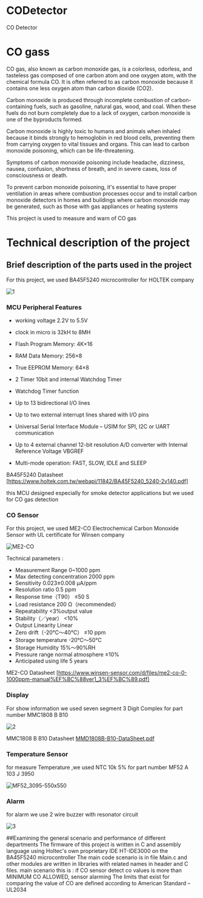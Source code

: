 # CODetector
CO Detector

# CO gass
CO gas, also known as carbon monoxide gas, is a colorless, odorless, and tasteless gas composed of one carbon atom and one oxygen atom, with the chemical formula CO. It is often referred to as carbon monoxide because it contains one less oxygen atom than carbon dioxide (CO2).

Carbon monoxide is produced through incomplete combustion of carbon-containing fuels, such as gasoline, natural gas, wood, and coal. When these fuels do not burn completely due to a lack of oxygen, carbon monoxide is one of the byproducts formed.

Carbon monoxide is highly toxic to humans and animals when inhaled because it binds strongly to hemoglobin in red blood cells, preventing them from carrying oxygen to vital tissues and organs. This can lead to carbon monoxide poisoning, which can be life-threatening. 

Symptoms of carbon monoxide poisoning include headache, dizziness, nausea, confusion, shortness of breath, and in severe cases, loss of consciousness or death.

To prevent carbon monoxide poisoning, it's essential to have proper ventilation in areas where combustion processes occur and to install carbon monoxide detectors in homes and buildings where carbon monoxide may be generated, such as those with gas appliances or heating systems

This project is used to measure and warn of CO gas

# Technical description of the project

## Brief description of the parts used in the project
For this project, we used BA45F5240 microcontroller for HOLTEK company

![1](https://github.com/Mohamadkhosravi/CODetector/assets/94738811/7303fa27-6e76-4fca-b92d-a3873ea8319e)

### MCU Peripheral Features
* working voltage 2.2V to 5.5V

* clock  in micro is 32kH to 8MH 

* Flash Program Memory: 4K×16

* RAM Data Memory: 256×8

* True EEPROM Memory: 64×8

* 2 Timer 10bit and internal Watchdog Timer

* Watchdog Timer function

* Up to 13 bidirectional I/O lines

* Up to two external interrupt lines shared with I/O pins

* Universal Serial Interface Module – USIM for SPI, I2C or UART communication

* Up to 4 external channel 12-bit resolution A/D converter with Internal Reference Voltage VBGREF
* Multi-mode operation: FAST, SLOW, IDLE and SLEEP

BA45F5240 Datasheet [https://www.holtek.com.tw/webapi/11842/BA45F5240_5240-2v140.pdf] 

this MCU designed especially for smoke detector applications but we used for CO gas detection
### CO Sensor 
For this project, we used ME2-CO Electrochemical Carbon Monoxide Sensor with UL certificate for Winsen company

![ME2-CO](https://github.com/Mohamadkhosravi/CODetector/assets/94738811/c61d3add-fc4e-4da1-88d0-90ea02925615)

Technical parameters :
* Measurement Range	0~1000 ppm
* Max detecting concentration	2000 ppm
* Sensitivity	0.023±0.008 µA/ppm
* Resolution ratio	0.5 ppm
* Response time（T90）	≤50 S
* Load resistance	200 Ω（recommended）
* Repeatability	<3%output value
* Stability（／year）	<10%
* Output Linearity	Linear
* Zero drift（-20℃～40℃）	≤10 ppm
* Storage temperature	-20℃～50℃
* Storage Humidity	15%～90%RH
* Pressure range	normal atmosphere ±10%
* Anticipated using life	5 years


ME2-CO Datasheet  [https://www.winsen-sensor.com/d/files/me2-co-0-1000ppm-manual%EF%BC%88ver1_3%EF%BC%89.pdf]
### Display 
 For show information we used seven segment 3 Digit Complex for part number MMC1808 B B10
 
![2](https://github.com/Mohamadkhosravi/CODetector/assets/94738811/610d305e-6a13-4920-a16e-bc3b92a0b769)

MMC1808 B B10 Datasheet [MMD1808B-B10-DataSheet.pdf](https://github.com/Mohamadkhosravi/CODetector/files/12854924/MMD1808B-B10-DataSheet.pdf)

### Temperature Sensor
for measure Temperature ,we used NTC 10k 5% for part number MF52 A 103 J 3950

![MF52_3095-550x550](https://github.com/Mohamadkhosravi/CODetector/assets/94738811/ddeee2ff-c82c-4cc2-ac04-5c27fff9d2ae)

### Alarm 
for alarm we use 2 wire buzzer with resonator circuit



![3](https://github.com/Mohamadkhosravi/CODetector/assets/94738811/51b13706-63c2-4031-aca4-4b330883896e)

##Examining the general scenario and performance of different departments
The firmware of this project is written in C and assembly language using Holtec's own proprietary IDE HT-IDE3000  on the BA45F5240 microcontroller
The main code scenario is in file Main.c  and other modules are written in libraries with related names in header and C files.
main scenario this is : if CO sensor detect co values is more than MINIMUM CO ALLOWED, sensor alarming 
The limits that exist for comparing the value of CO are defined according to American Standard – UL2034






